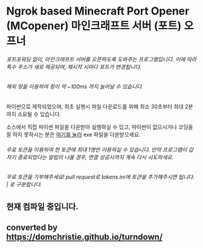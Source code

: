 Ngrok based Minecraft Port Opener  (MCopener)
마인크래프트 서버 (포트) 오프너
=================================================

  

###### 포트포워딩 없이, 마인크래프트 서버를 오픈하도록 도와주는 프로그램입니다.  이에 따라 특수 주소가 새로 제공되며, 재시작 시마다 포트가 변경됩니다.
###### 해외 망을 이용하여 핑이 약 ~100ms 까지 늘어날 수 있습니다.
파이썬으로 제작되었으며, 최초 실행시 파일 다운로드를 위해 최소 30초부터 최대 2분까지 소요될 수 있습니다.

  

소스에서 직접 파이썬 파일을 다운받아 실행하실 수 있고, 파이썬이 없으시거나 코딩을 잘 하지 못하시는 분은 [여기를 눌러](https://dl.fsip.ml/MCopener/mcopener.exe) exe 파일을 다운받으세요.
  
  
###### 무료 토큰을 이용하여 한 토큰에 최대 1명만 이용하실 수 있습니다. 만약 프로그램이 갑자기 종료되었다는 알림이 나올 경우, 연결 성공시까지 계속 다시 시도하세요.
###### 무료 토큰을 기부해주세요! pull request로 tokens.ini에 토큰을 추가해주시면 됩니다. | 로 구분합니다.
  
현재 컴파일 중입니다.
------------------------------------------------------------------------------------------------------------------------------
## converted by https://domchristie.github.io/turndown/